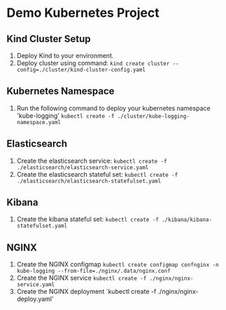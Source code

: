 # Demo Kubernetes Project
## Kind Cluster Setup
1.  Deploy Kind to your environment.
2.  Deploy cluster using command:
`kind create cluster --config=./cluster/kind-cluster-config.yaml`

## Kubernetes Namespace
1.  Run the following command to deploy your kubernetes namespace 'kube-logging'
`kubectl create -f ./cluster/kube-logging-namespace.yaml`

## Elasticsearch
1.  Create the elasticsearch service:
`kubectl create -f ./elasticsearch/elasticsearch-service.yaml`
2.  Create the elasticsearch stateful set:
`kubectl create -f ./elasticsearch/elasticsearch-statefulset.yaml`

## Kibana
1.  Create the kibana stateful set:
`kubectl create -f ./kibana/kibana-statefulset.yaml`

## NGINX
1.  Create the NGINX configmap
`kubectl create configmap confnginx -n kube-logging --from-file=./nginx/.data/nginx.conf`
2.  Create the NGINX service 
`kubectl create -f ./nginx/nginx-service.yaml`
3.  Create the NGINX deployment
`kubectl create -f ./nginx/nginx-deploy.yaml'
